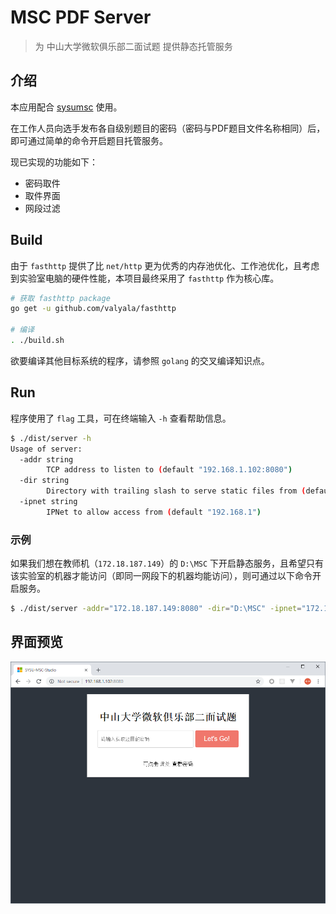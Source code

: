 # MSC PDF Server

> 为 中山大学微软俱乐部二面试题 提供静态托管服务

## 介绍

本应用配合 [sysumsc](https://sysumsc.com) 使用。

在工作人员向选手发布各自级别题目的密码（密码与PDF题目文件名称相同）后，即可通过简单的命令开启题目托管服务。

现已实现的功能如下：

+ 密码取件
+ 取件界面
+ 网段过滤

## Build

由于 `fasthttp` 提供了比 `net/http` 更为优秀的内存池优化、工作池优化，且考虑到实验室电脑的硬件性能，本项目最终采用了 `fasthttp` 作为核心库。

```bash
# 获取 fasthttp package
go get -u github.com/valyala/fasthttp

# 编译
. ./build.sh
```

欲要编译其他目标系统的程序，请参照 `golang` 的交叉编译知识点。

## Run

程序使用了 `flag` 工具，可在终端输入 `-h` 查看帮助信息。

```bash
$ ./dist/server -h
Usage of server:
  -addr string
        TCP address to listen to (default "192.168.1.102:8080")
  -dir string
        Directory with trailing slash to serve static files from (default "./")
  -ipnet string
        IPNet to allow access from (default "192.168.1")
```

### 示例

如果我们想在教师机（`172.18.187.149`）的 `D:\MSC` 下开启静态服务，且希望只有该实验室的机器才能访问（即同一网段下的机器均能访问），则可通过以下命令开启服务。

```bash
$ ./dist/server -addr="172.18.187.149:8080" -dir="D:\MSC" -ipnet="172.18.187"
```

## 界面预览

![网络不给力哟](./images/PDFServer-Preview.png)

